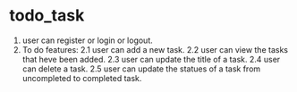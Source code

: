 # todo_task

1. user can register or login or logout. 
2. To do features:
 2.1 user can add a new task.
 2.2 user can view the tasks that heve been added.
 2.3 user can update the title of a task.
 2.4 user can delete a task.
 2.5 user can update the statues of a task from uncompleted to completed task.
